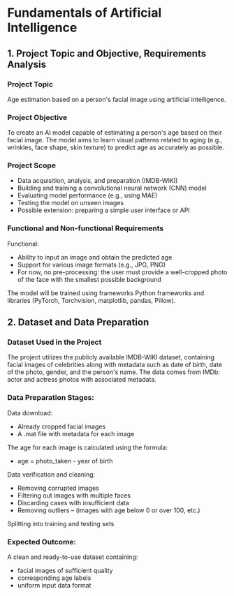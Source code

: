 # Fundamentals of Artificial Intelligence
## 1. Project Topic and Objective, Requirements Analysis
### Project Topic
Age estimation based on a person's facial image using artificial intelligence.

### Project Objective
To create an AI model capable of estimating a person's age based on their facial image. The model aims to learn visual patterns related to aging (e.g., wrinkles, face shape, skin texture) to predict age as accurately as possible.

### Project Scope
- Data acquisition, analysis, and preparation (IMDB-WIKI)
- Building and training a convolutional neural network (CNN) model
- Evaluating model performance (e.g., using MAE)
- Testing the model on unseen images
- Possible extension: preparing a simple user interface or API

### Functional and Non-functional Requirements
Functional:
- Ability to input an image and obtain the predicted age
- Support for various image formats (e.g., JPG, PNG)
- For now, no pre-processing: the user must provide a well-cropped photo of the face with the smallest possible background

The model will be trained using frameworks Python frameworks and libraries (PyTorch, Torchvision, matplotlib, pandas, Pillow).

## 2. Dataset and Data Preparation
### Dataset Used in the Project
The project utilizes the publicly available IMDB-WIKI dataset, containing facial images of celebrities along with metadata such as date of birth, date of the photo, gender, and the person's name. The data comes from IMDb: actor and actress photos with associated metadata.

### Data Preparation Stages:
Data download:
- Already cropped facial images
- A .mat file with metadata for each image

The age for each image is calculated using the formula:
  - age = photo_taken - year of birth

Data verification and cleaning:
- Removing corrupted images
- Filtering out images with multiple faces
- Discarding cases with insufficient data
- Removing outliers – (images with age below 0 or over 100, etc.)

Splitting into training and testing sets

### Expected Outcome:
A clean and ready-to-use dataset containing:
- facial images of sufficient quality
- corresponding age labels
- uniform input data format
